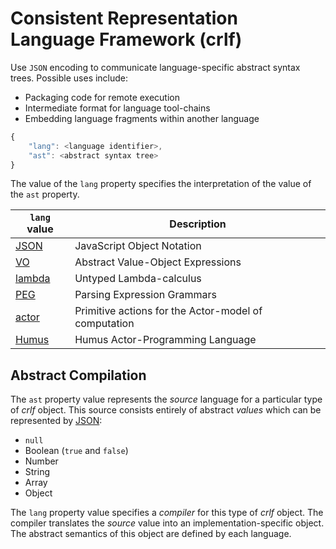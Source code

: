 # Consistent Representation Language Framework (crlf)

Use `JSON` encoding to communicate language-specific abstract syntax trees. Possible uses include:

* Packaging code for remote execution
* Intermediate format for language tool-chains
* Embedding language fragments within another language

```javascript
{
    "lang": <language identifier>,
    "ast": <abstract syntax tree>
}
```

The value of the `lang` property specifies the interpretation of the value of the `ast` property.

`lang` value | Description
-------------|------------
[JSON](JSON.md) | JavaScript Object Notation
[VO](VO.md) | Abstract Value-Object Expressions
[lambda](lambda.md) | Untyped Lambda-calculus
[PEG](PEG.md) | Parsing Expression Grammars
[actor](actor.md) | Primitive actions for the Actor-model of computation
[Humus](Humus.md) | Humus Actor-Programming Language

## Abstract Compilation

The `ast` property value represents the _source_ language for a particular type of _crlf_ object. This source consists entirely of abstract _values_ which can be represented by [JSON](JSON.md):

  * `null`
  * Boolean (`true` and `false`)
  * Number
  * String
  * Array
  * Object

The `lang` property value specifies a _compiler_ for this type of _crlf_ object. The compiler translates the _source_ value into an implementation-specific object. The abstract semantics of this object are defined by each language.

